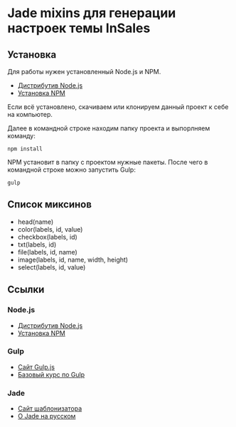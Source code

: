 # Jade mixins для генерации настроек темы InSales

## Установка

Для работы нужен установленный Node.js и NPM.

- [Дистрибутив Node.js](https://nodejs.org/en/download/)
- [Установка NPM](https://habrahabr.ru/post/133363/#npm_install)

Если всё установлено, скачиваем или клонируем данный проект к себе на компьютер.

Далее в командной строке находим папку проекта и выпорлняем команду:

```
npm install
```

NPM установит в папку с проектом нужные пакеты. После чего в командной строке можно запустить Gulp:

```
gulp
```

## Список миксинов

* head(name)
* color(labels, id, value)
* checkbox(labels, id)
* txt(labels, id)
* file(labels, id, name)
* image(labels, id, name, width, height)
* select(labels, id, value)


## Ссылки

### Node.js

* [Дистрибутив Node.js](https://nodejs.org/en/download/)
* [Установка NPM](https://habrahabr.ru/post/133363/#npm_install)

### Gulp

* [Сайт Gulp.js](http://gulpjs.com/)
* [Базовый курс по Gulp](http://loftblog.ru/material/gulp-js-rabotaem-s-css-concat-minify-rename-notify-watch-dest/)

### Jade

* [Сайт шаблонизатора](http://jade-lang.com/)
* [О Jade на русском](http://jsman.ru/jade/)
